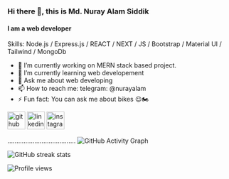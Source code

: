 ### Hi there 👋, this is Md. Nuray Alam Siddik
#### I am a web developer

<!-- ![I am a web developer](https://i.ibb.co/YX70Sfp/banner-web-development.jpg) -->
<!-- I'm passionate about programming. -->

Skills: Node.js / Express.js / REACT / NEXT / JS / Bootstrap / Material UI / Tailwind / MongoDb

- 🔭 I’m currently working on MERN stack based project. 
- 🌱 I’m currently learning web developement 
- 💬 Ask me about web developing 
- 📫 How to reach me: telegram: @nurayalam 
- ⚡ Fun fact: You can ask me about bikes 😉🏍 


[<img src='https://cdn.jsdelivr.net/npm/simple-icons@3.0.1/icons/github.svg' alt='github' height='40'>](https://github.com/nuray-alam)  [<img src='https://cdn.jsdelivr.net/npm/simple-icons@3.0.1/icons/linkedin.svg' alt='linkedin' height='40'>](https://www.linkedin.com/in/https://www.linkedin.com/in/md-nuray-alam-siddik-647373203//)  [<img src='https://cdn.jsdelivr.net/npm/simple-icons@3.0.1/icons/instagram.svg' alt='instagram' height='40'>](https://www.instagram.com/nuray__alam98/)  

<!-- [![trophy](https://github-profile-trophy.vercel.app/?username=nuray-alam)](https://github.com/ryo-ma/github-profile-trophy) -->

<!-- [![Top Langs](https://github-readme-stats.vercel.app/api/top-langs/?username=nuray-alam)](https://github.com/anuraghazra/github-readme-stats) -->

<!-- ![GitHub stats](https://github-readme-stats.vercel.app/api?username=nuray-alam&show_icons=true) -->
......................................
![GitHub Activity Graph](https://activity-graph.herokuapp.com/graph?username=nuray-alam) 


![GitHub streak stats](https://github-readme-streak-stats.herokuapp.com/?user=nuray-alam)

![Profile views](https://gpvc.arturio.dev/nuray-alam)  
